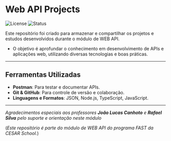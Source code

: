 # Web API Projects

![License](https://img.shields.io/badge/license-MIT-blue.svg)
![Status](https://img.shields.io/badge/status-active-brightgreen.svg)

Este repositório foi criado para armazenar e compartilhar os projetos e estudos desenvolvidos durante o módulo de WEB API. 
- O objetivo é aprofundar o conhecimento em desenvolvimento de APIs e aplicações web, utilizando diversas tecnologias e boas práticas.

---

## Ferramentas Utilizadas

- **Postman**: Para testar e documentar APIs.
- **Git & GitHub**: Para controle de versão e colaboração.
- **Linguagens e Formatos**: JSON, Node.js, TypeScript, JavaScript.

---

*Agradecimentos especiais aos professores **João Lucas Canhoto** e **Rafael Silva** pelo suporte e orientação neste módulo*

(*Este repositório é parte do módulo de WEB API do programa FAST da CESAR School.*)
